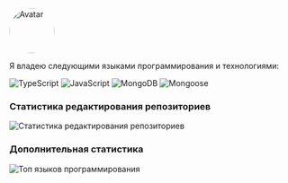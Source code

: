<div style="border-radius: 50%; overflow: hidden; width: 80px; height: 80px;">
  <img src="https://avatars.githubusercontent.com/u/113227915?s=80&v=4" alt="Avatar" style="width: 100%; height: auto;">
</div>


Я владею следующими языками программирования и технологиями:
<p>
  <img alt="TypeScript" src="https://img.shields.io/badge/-TypeScript-007ACC?style=flat-square&logo=typescript&logoColor=white" />
  <img alt="JavaScript" src="https://img.shields.io/badge/-JavaScript-F7DF1E?style=flat-square&logo=javascript&logoColor=black" />
  <img alt="MongoDB" src="https://img.shields.io/badge/-MongoDB-47A248?style=flat-square&logo=mongodb&logoColor=white" />
  <img alt="Mongoose" src="https://img.shields.io/badge/-Mongoose-880000?style=flat-square&logoColor=white" />
</p>

### Статистика редактирования репозиториев

![Статистика редактирования репозиториев](https://github-readme-stats.vercel.app/api?username=the-schizophrenia&count_private=true&show_icons=true&theme=radical)

### Дополнительная статистика

![Топ языков программирования](https://github-readme-stats.vercel.app/api/top-langs/?username=the-schizophrenia&theme=radical&layout=compact)
